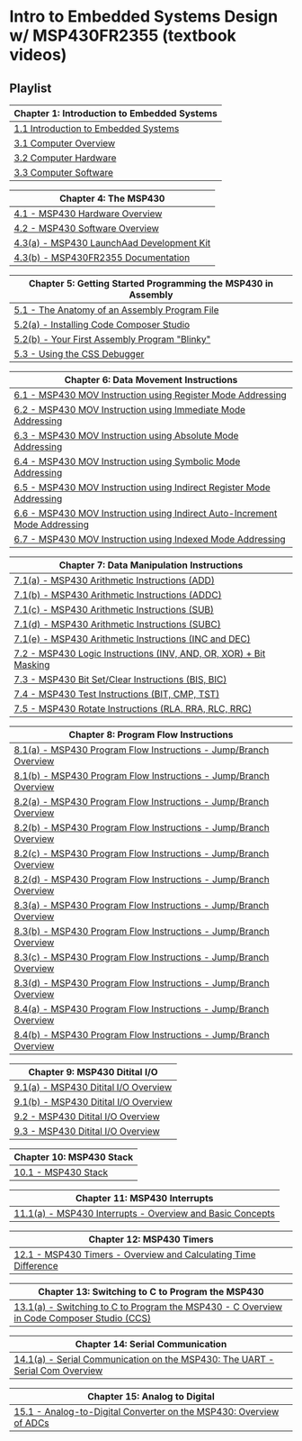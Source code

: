 # Intro to Embedded Systems Design w/ MSP430FR2355 (textbook videos)

## Playlist

| Chapter 1:  Introduction to Embedded Systems |
| ----------------------------------------- |
|  [1.1 Introduction to Embedded Systems](https://www.youtube.com/watch?v=KfFBEBN5UHU&list=PL643xA3Ie_EuHoNV7AgvJXq-z1hrE8vsm) |
|  [3.1 Computer Overview](https://www.youtube.com/watch?v=XkAcmi0ItZE&list=PL643xA3Ie_EuHoNV7AgvJXq-z1hrE8vsm&index=2) |
|  [3.2 Computer Hardware](https://www.youtube.com/watch?v=NaXZqulP3vc&list=PL643xA3Ie_EuHoNV7AgvJXq-z1hrE8vsm&index=3) |
|  [3.3 Computer Software](https://www.youtube.com/watch?v=E9f5fHlEl5s&list=PL643xA3Ie_EuHoNV7AgvJXq-z1hrE8vsm&index=4) |

| Chapter 4: The MSP430                      |
| ----------------------------------------- |
|  [4.1 - MSP430 Hardware Overview](https://www.youtube.com/watch?v=E9f5fHlEl5s&list=PL643xA3Ie_EuHoNV7AgvJXq-z1hrE8vsm&index=5) |
|  [4.2 - MSP430 Software Overview](https://www.youtube.com/watch?v=E9f5fHlEl5s&list=PL643xA3Ie_EuHoNV7AgvJXq-z1hrE8vsm&index=6) |
|  [4.3(a) - MSP430 LaunchAad Development Kit](https://www.youtube.com/watch?v=E9f5fHlEl5s&list=PL643xA3Ie_EuHoNV7AgvJXq-z1hrE8vsm&index=7) |
|  [4.3(b) - MSP430FR2355 Documentation](https://www.youtube.com/watch?v=E9f5fHlEl5s&list=PL643xA3Ie_EuHoNV7AgvJXq-z1hrE8vsm&index=8) |

| Chapter 5: Getting Started Programming the MSP430 in Assembly                      |
| ----------------------------------------- |
|  [5.1 - The Anatomy of an Assembly Program File](https://www.youtube.com/watch?v=8uJCpV8Vd1E&list=PL643xA3Ie_EuHoNV7AgvJXq-z1hrE8vsm&index=9)  |
|  [5.2(a) - Installing Code Composer Studio](https://www.youtube.com/watch?v=pjBJnwuG820&list=PL643xA3Ie_EuHoNV7AgvJXq-z1hrE8vsm&index=13) |
|  [5.2(b) - Your First Assembly Program "Blinky"](https://www.youtube.com/watch?v=7XG-JveGBjA&list=PL643xA3Ie_EuHoNV7AgvJXq-z1hrE8vsm&index=11) |
|  [5.3 - Using the CSS Debugger](https://www.youtube.com/watch?v=mFvEP6YwU8o&list=PL643xA3Ie_EuHoNV7AgvJXq-z1hrE8vsm&index=12) |

| Chapter 6:  Data Movement Instructions    |
| ----------------------------------------- |
|  [6.1 - MSP430 MOV Instruction using Register Mode Addressing](https://www.youtube.com/watch?v=buzfpCBwNm8&list=PL643xA3Ie_EuHoNV7AgvJXq-z1hrE8vsm&index=13)  |
|  [6.2 - MSP430 MOV Instruction using Immediate Mode Addressing](https://www.youtube.com/watch?v=0UslQoaRqPA&list=PL643xA3Ie_EuHoNV7AgvJXq-z1hrE8vsm&index=14)  |
|  [6.3 - MSP430 MOV Instruction using Absolute Mode Addressing](https://www.youtube.com/watch?v=XtTtCfs982E&list=PL643xA3Ie_EuHoNV7AgvJXq-z1hrE8vsm&index=15)  |
|  [6.4 - MSP430 MOV Instruction using Symbolic Mode Addressing](https://www.youtube.com/watch?v=GvzMwOrcomE&list=PL643xA3Ie_EuHoNV7AgvJXq-z1hrE8vsm&index=16)  |
|  [6.5 - MSP430 MOV Instruction using Indirect Register Mode Addressing](https://www.youtube.com/watch?v=GKnvRg8ojtA&list=PL643xA3Ie_EuHoNV7AgvJXq-z1hrE8vsm&index=17)  |
|  [6.6 - MSP430 MOV Instruction using Indirect Auto-Increment Mode Addressing](https://www.youtube.com/watch?v=nfno5OgXgbI&list=PL643xA3Ie_EuHoNV7AgvJXq-z1hrE8vsm&index=18)  |
|  [6.7 - MSP430 MOV Instruction using Indexed Mode Addressing](https://www.youtube.com/watch?v=0TSkGBGpdZE&list=PL643xA3Ie_EuHoNV7AgvJXq-z1hrE8vsm&index=19)  |

| Chapter 7: Data Manipulation Instructions |
| -------- |
| [7.1(a) - MSP430 Arithmetic Instructions (ADD)](https://www.youtube.com/watch?v=9BrqxMLiiwk&list=PL643xA3Ie_EuHoNV7AgvJXq-z1hrE8vsm&index=20)  |
| [7.1(b) - MSP430 Arithmetic Instructions (ADDC)](https://www.youtube.com/watch?v=RDpmbJXWfBs&list=PL643xA3Ie_EuHoNV7AgvJXq-z1hrE8vsm&index=21)  |
| [7.1(c) - MSP430 Arithmetic Instructions (SUB)](https://www.youtube.com/watch?v=kMX_9XHvNTA&list=PL643xA3Ie_EuHoNV7AgvJXq-z1hrE8vsm&index=22)  |
| [7.1(d) - MSP430 Arithmetic Instructions (SUBC)](https://www.youtube.com/watch?v=paNQ5g_DANU&list=PL643xA3Ie_EuHoNV7AgvJXq-z1hrE8vsm&index=23)  |
| [7.1(e) - MSP430 Arithmetic Instructions (INC and DEC)](https://www.youtube.com/watch?v=JJgPZ2R9tDQ&list=PL643xA3Ie_EuHoNV7AgvJXq-z1hrE8vsm&index=24)  |
| [7.2 - MSP430 Logic Instructions (INV, AND, OR, XOR) + Bit Masking](https://www.youtube.com/watch?v=IuB7P-7_Gjw&list=PL643xA3Ie_EuHoNV7AgvJXq-z1hrE8vsm&index=25)  |
| [7.3 - MSP430 Bit Set/Clear Instructions (BIS, BIC)](https://www.youtube.com/watch?v=qQKthI6XEMc&list=PL643xA3Ie_EuHoNV7AgvJXq-z1hrE8vsm&index=26)  |
| [7.4 - MSP430 Test Instructions (BIT, CMP, TST)](https://www.youtube.com/watch?v=Wbswhq04Gtk&list=PL643xA3Ie_EuHoNV7AgvJXq-z1hrE8vsm&index=27)  |
| [7.5 - MSP430 Rotate Instructions (RLA, RRA, RLC, RRC)](https://www.youtube.com/watch?v=ql5RPCdOWvc&list=PL643xA3Ie_EuHoNV7AgvJXq-z1hrE8vsm&index=28)  |

| Chapter 8: Program Flow Instructions |
| -------- |
| [8.1(a) - MSP430 Program Flow Instructions - Jump/Branch Overview](https://www.youtube.com/watch?v=BFlHOmQk8dw&list=PL643xA3Ie_EuHoNV7AgvJXq-z1hrE8vsm&index=29)  |
| [8.1(b) - MSP430 Program Flow Instructions - Jump/Branch Overview]()  |
| [8.2(a) - MSP430 Program Flow Instructions - Jump/Branch Overview]()  |
| [8.2(b) - MSP430 Program Flow Instructions - Jump/Branch Overview]()  |
| [8.2(c) - MSP430 Program Flow Instructions - Jump/Branch Overview]()  |
| [8.2(d) - MSP430 Program Flow Instructions - Jump/Branch Overview]()  |
| [8.3(a) - MSP430 Program Flow Instructions - Jump/Branch Overview]()  |
| [8.3(b) - MSP430 Program Flow Instructions - Jump/Branch Overview]()  |
| [8.3(c) - MSP430 Program Flow Instructions - Jump/Branch Overview]()  |
| [8.3(d) - MSP430 Program Flow Instructions - Jump/Branch Overview]()  |
| [8.4(a) - MSP430 Program Flow Instructions - Jump/Branch Overview]()  |
| [8.4(b) - MSP430 Program Flow Instructions - Jump/Branch Overview]()  |

| Chapter 9: MSP430 Ditital I/O |
| -------- |
| [9.1(a) - MSP430 Ditital I/O Overview](https://www.youtube.com/watch?v=rm6Mh6ItX30&list=PL643xA3Ie_EuHoNV7AgvJXq-z1hrE8vsm&index=41)  |
| [9.1(b) - MSP430 Ditital I/O Overview]()  |
| [9.2 - MSP430 Ditital I/O Overview]()  |
| [9.3 - MSP430 Ditital I/O Overview]()  |


| Chapter 10: MSP430 Stack |
| -------- |
| [10.1 - MSP430 Stack](https://www.youtube.com/watch?v=NwBWW4Ma3HE&list=PL643xA3Ie_EuHoNV7AgvJXq-z1hrE8vsm&index=45)  |

| Chapter 11: MSP430 Interrupts |
| -------- |
| [11.1(a) - MSP430 Interrupts - Overview and Basic Concepts](https://www.youtube.com/watch?v=EqaKOg5HiaU&list=PL643xA3Ie_EuHoNV7AgvJXq-z1hrE8vsm&index=47)  |

| Chapter 12: MSP430 Timers |
| -------- |
| [12.1 - MSP430 Timers - Overview and Calculating Time Difference](https://www.youtube.com/watch?v=3HHUi6YsW7M&list=PL643xA3Ie_EuHoNV7AgvJXq-z1hrE8vsm&index=55)  |

| Chapter 13: Switching to C to Program the MSP430 |
| -------- |
| [13.1(a) - Switching to C to Program the MSP430 - C Overview in Code Composer Studio (CCS)](https://www.youtube.com/watch?v=DcrhT_TjFNY&list=PL643xA3Ie_EuHoNV7AgvJXq-z1hrE8vsm&index=65)  |

| Chapter 14: Serial Communication |
| -------- |
| [14.1(a) - Serial Communication on the MSP430: The UART - Serial Com Overview](https://www.youtube.com/watch?v=p_YOsh7BSDE&list=PL643xA3Ie_EuHoNV7AgvJXq-z1hrE8vsm&index=82)  |

| Chapter 15: Analog to Digital |
| -------- |
| [15.1 - Analog-to-Digital Converter on the MSP430: Overview of ADCs](https://www.youtube.com/watch?v=ZwThTeZnTEk&list=PL643xA3Ie_EuHoNV7AgvJXq-z1hrE8vsm&index=111)  |
